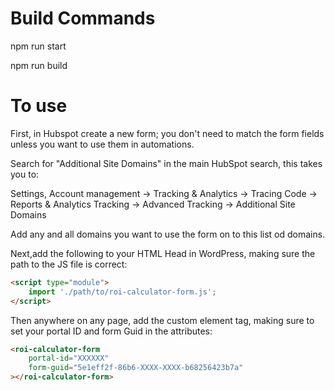 # Build Commands

npm run start

npm run build

# To use

First, in Hubspot create a new form; you don't need to match the form fields unless you want to use them in automations.

Search for "Additional Site Domains" in the main HubSpot search, this takes you to:

Settings, Account management -> Tracking & Analytics -> Tracing Code -> Reports & Analytics Tracking -> Advanced Tracking -> Additional Site Domains

Add any and all domains you want to use the form on to this list od domains. 

Next,add the following to your HTML Head in WordPress, making sure the path to the JS file is correct:

```html
<script type="module">
    import './path/to/roi-calculator-form.js';
</script>
```

Then anywhere on any page, add the custom element tag, making sure to set your portal ID and form Guid in the attributes:

```html
<roi-calculator-form 
    portal-id="XXXXXX" 
    form-guid="5e1eff2f-86b6-XXXX-XXXX-b68256423b7a"
></roi-calculator-form>
```
